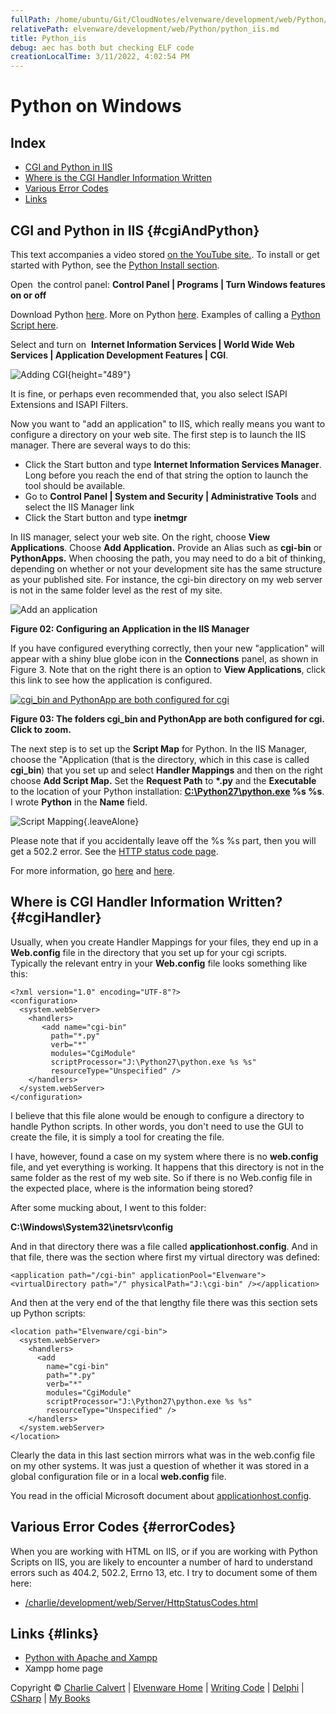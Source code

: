 ```yaml
---
fullPath: /home/ubuntu/Git/CloudNotes/elvenware/development/web/Python/python_iis.md
relativePath: elvenware/development/web/Python/python_iis.md
title: Python_iis
debug: aec has both but checking ELF code
creationLocalTime: 3/11/2022, 4:02:54 PM
---
```


<!-- toc -->
<!-- tocstop -->

<div id="container">

Python on Windows
=================

Index
-----

-   [CGI and Python in IIS](#cgiAndPython)
-   [Where is the CGI Handler Information Written](#cgiHandler)
-   [Various Error Codes](#errorCodes)
-   [Links](#links)

CGI and Python in IIS {#cgiAndPython}
---------------------

This text accompanies a video stored [on the YouTube
site.](http://youtu.be/7whncKjSXK0). To install or get started with
Python, see the [Python Install section](install.html).

Open  the control panel: **Control Panel | Programs | Turn Windows
features on or off**

Download Python [here](http://www.python.org/getit/). More on Python
[here](http://en.wikibooks.org/wiki/Non-Programmer's_Tutorial_for_Python_2.6).
Examples of calling a [Python Script here](PythonScripts.html).

Select and turn on  **Internet Information Services | World Wide Web
Services | Application Development Features | CGI**.

![Adding CGI](../../../images/development/AddingCgi.png){height="489"}

It is fine, or perhaps even recommended that, you also select ISAPI
Extensions and ISAPI Filters.

Now you want to "add an application" to IIS, which really means you want
to configure a directory on your web site. The first step is to launch
the IIS manager. There are several ways to do this:

-   Click the Start button and type **Internet Information Services
    Manager**. Long before you reach the end of that string the option
    to launch the tool should be available.
-   Go to **Control Panel | System and Security | Administrative Tools**
    and select the IIS Manager link
-   Click the Start button and type **inetmgr**

In IIS manager, select your web site. On the right, choose **View
Applications**. Choose **Add Application.** Provide an Alias such as
**cgi-bin** or **PythonApps.** When choosing the path, you may need to
do a bit of thinking, depending on whether or not your development site
has the same structure as your published site. For instance, the cgi-bin
directory on my web server is not in the same folder level as the rest
of my site.

![Add an application](../../../images/development/iis_add_app.png)

**Figure 02: Configuring an Application in the IIS Manager**

If you have configured everything correctly, then your new "application"
will appear with a shiny blue globe icon in the **Connections** panel,
as shown in Figure 3. Note that on the right there is an option to
**View Applications**, click this link to see how the application is
configured.

[![cgi\_bin and PythonApp are both configured for cgi](https://s3.amazonaws.com/s3bucket01.elvenware.com/python-images/PythonCgi01pngSmall.png)](https://s3.amazonaws.com/s3bucket01.elvenware.com/python-images/PythonCgi01png.png)

**Figure 03: The folders cgi\_bin and PythonApp are both configured for
cgi. Click to zoom.**

The next step is to set up the **Script Map** for Python. In the IIS
Manager, choose the "Application (that is the directory, which in this
case is called **cgi\_bin**) that you set up and select **Handler
Mappings** and then on the right choose **Add Script Map.** Set the
**Request Path** to **\*.py** and the **Executable** to the location of
your Python installation:
**[C:\\Python27\\python.exe](file:///C:/Python27/python.exe) %s %s**. I
wrote **Python** in the **Name** field.

![Script
Mapping](../../../images/development/iss_script_mapping.png){.leaveAlone}

Please note that if you accidentally leave off the %s %s part, then you
will get a 502.2 error. See the [HTTP status code
page](../Server/HttpStatusCodes.html).

For more information, go
[here](https://docs.google.com/present/view?id=d4jzqjs_34gfgc24df) and
[here](../MapWeb/index.html).

Where is CGI Handler Information Written? {#cgiHandler}
-----------------------------------------

Usually, when you create Handler Mappings for your files, they end up in
a **Web.config** file in the directory that you set up for your cgi
scripts. Typically the relevant entry in your **Web.config** file looks
something like this:

``` {.code}
<?xml version="1.0" encoding="UTF-8"?>
<configuration>
  <system.webServer>
    <handlers>
       <add name="cgi-bin"
         path="*.py"
         verb="*"
         modules="CgiModule"
         scriptProcessor="J:\Python27\python.exe %s %s"
         resourceType="Unspecified" />
    </handlers>
  </system.webServer>
</configuration>
```

I believe that this file alone would be enough to configure a directory
to handle Python scripts. In other words, you don't need to use the GUI
to create the file, it is simply a tool for creating the file.

I have, however, found a case on my system where there is no
**web.config** file, and yet everything is working. It happens that this
directory is not in the same folder as the rest of my web site. So if
there is no Web.config file in the expected place, where is the
information being stored?

After some mucking about, I went to this folder:

**C:\\Windows\\System32\\inetsrv\\config**

And in that directory there was a file called
**applicationhost.config**. And in that file, there was the section
where first my virtual directory was defined:

``` {.code}
<application path="/cgi-bin" applicationPool="Elvenware">
<virtualDirectory path="/" physicalPath="J:\cgi-bin" /></application>
```

And then at the very end of the that lengthy file there was this section
sets up Python scripts:

``` {.code}
<location path="Elvenware/cgi-bin">
  <system.webServer>
    <handlers>
      <add
        name="cgi-bin"
        path="*.py"
        verb="*"
        modules="CgiModule"
        scriptProcessor="J:\Python27\python.exe %s %s"
        resourceType="Unspecified" />
    </handlers>
  </system.webServer>
</location>
```

Clearly the data in this last section mirrors what was in the web.config
file on my other systems. It was just a question of whether it was
stored in a global configuration file or in a local **web.config** file.

You read in the official Microsoft document about
[applicationhost.config](http://learn.iis.net/page.aspx/124/introduction-to-applicationhostconfig/).

Various Error Codes {#errorCodes}
-------------------

When you are working with HTML on IIS, or if you are working with Python
Scripts on IIS, you are likely to encounter a number of hard to
understand errors such as 404.2, 502.2, Errno 13, etc. I try to document
some of them here:

-   [/charlie/development/web/Server/HttpStatusCodes.html](/charlie/development/web/Server/HttpStatusCodes.html)

Links {#links}
-----

-   [Python with Apache and Xampp](Xampp.html)
-   Xampp home page

Copyright © [Charlie Calvert](../../../index.html) | [Elvenware
Home](../../../index.html) | [Writing Code](../../index.html) |
[Delphi](../../delphi/index.html) | [CSharp](../../csharp/index.html) |
[My Books](../../../books/index.html)

</div>
